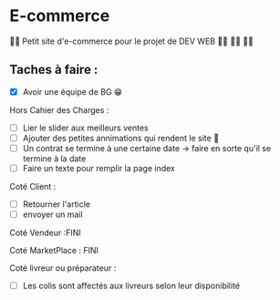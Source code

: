 # E-commerce
:man_technologist: Petit site d'e-commerce pour le projet de DEV WEB :woman_technologist: :woman_technologist: :woman_technologist:

## Taches à faire :

- [X] Avoir une équipe de BG :grin:

Hors Cahier des Charges : 

- [ ] Lier le slider aux meilleurs ventes
- [ ] Ajouter des petites annimations qui rendent le site 🤌
- [ ] Un contrat se termine à une certaine date -> faire en sorte qu'il se termine à la date
- [ ] Faire un texte pour remplir la page index 

Coté Client :

- [ ] Retourner l'article
- [ ] envoyer un mail 

Coté Vendeur :FINI

Coté MarketPlace : FINI

Coté livreur ou préparateur : 

- [ ] Les colis sont affectés aux livreurs selon leur disponibilité
 

